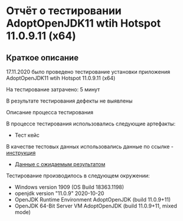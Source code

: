 # Отчёт о тестировании  AdoptOpenJDK11 wtih Hotspot 11.0.9.11 (x64)

## Краткое описание

17.11.2020  было проведено тестирование установки приложения AdoptOpenJDK11 wtih Hotspot 11.0.9.11 (x64)

На тестирование затрачено: 5 минут

В результате тестирования дефекты не выявлены

Описание процесса тестирования

В процессе тестирования использовались следующие артефакты:

* Тест кейс 

В качестве тестовых данных использовались данные 
по ссылке - [инструкция](https://github.com/netology-code/javaqa-homeworks/blob/master/intro/openjdk11-manual.md)

* [Данные с ожидаемым результатом](https://docs.google.com/spreadsheets/d/1gf3RNgkOM4Rb_4Bhwu6ruGrTKqhwQw81KZofPPor-z4/edit?usp=sharing)

Тестирование производилось в следующем окружении:

* Windows version 1909 (OS Build 18363.1198)
* openjdk version "11.0.9" 2020-10-20
* OpenJDK Runtime Environment AdoptOpenJDK (build 11.0.9+11)
* OpenJDK 64-Bit Server VM AdoptOpenJDK (build 11.0.9+11, mixed mode)
